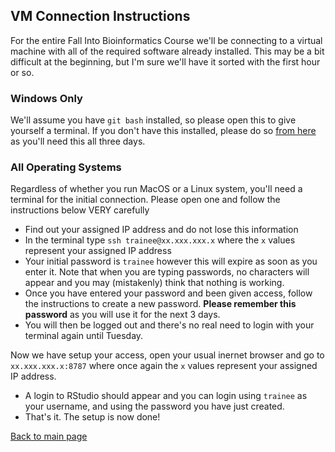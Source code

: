 
## VM Connection Instructions 

For the entire Fall Into Bioinformatics Course we'll be connecting to a virtual machine with all of the required software already installed.
This may be a bit difficult at the beginning, but I'm sure we'll have it sorted with the first hour or so.

### Windows Only

We'll assume you have `git bash` installed, so please open this to give yourself a terminal. 
If you don't have this installed, please do so [from here](https://github.com/git-for-windows/git/releases/tag/v2.21.0.windows.1) as you'll need this all three days.

### All Operating Systems

Regardless of whether you run MacOS or a Linux system, you'll need a terminal for the initial connection.
Please open one and follow the instructions below VERY carefully

- Find out your assigned IP address and do not lose this information
- In the terminal type `ssh trainee@xx.xxx.xxx.x` where the `x` values represent your assigned IP address
- Your initial password is `trainee` however this will expire as soon as you enter it. Note that when you are typing passwords, no characters will appear and you may (mistakenly) think that nothing is working.
- Once you have entered your password and been given access, follow the instructions to create a new password. **Please remember this password** as you will use it for the next 3 days.
- You will then be logged out and there's no real need to login with your terminal again until Tuesday.

Now we have setup your access, open your usual inernet browser and go to `xx.xxx.xxx.x:8787` where once again the `x` values represent your assigned IP address.

- A login to RStudio should appear and you can login using `trainee` as your username, and using the password you have just created.
- That's it. The setup is now done!

[Back to main page](./)